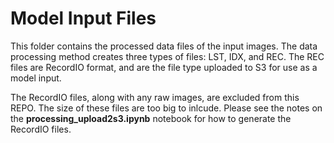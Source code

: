 # Model Input Files
This folder contains the processed data files of the input images. The data processing method creates three types of files: LST, IDX, and REC. The REC files are RecordIO format, and are the file type uploaded to S3 for use as a model input. 

The RecordIO files, along with any raw images, are excluded from this REPO. The size of these files are too big to inlcude. Please see the notes on the **processing_upload2s3.ipynb** notebook for how to generate the RecordIO files. 

